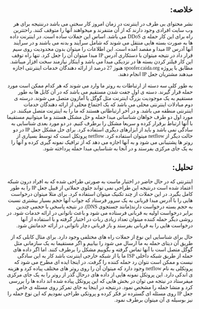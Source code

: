 <link href="https://cdn.rawgit.com/rastikerdar/samim-font/v[X.Y.Z]/dist/font-face.css" rel="stylesheet" type="text/css" />
<style type="text/css">
@font-face {
  font-family: Samim;
  src: url('Samim.eot');
  src: url('Samim.eot?#iefix') format('embedded-opentype'),
       url('Samim.woff') format('woff'),
       url('Samim.ttf') format('truetype');
  font-weight: normal;
}

@font-face {
  font-family: Samim;
  src: url('Samim-Bold.eot');
  src: url('Samim-Bold.eot?#iefix') format('embedded-opentype'),
       url('Samim-Bold.woff') format('woff'),
       url('Samim-Bold.ttf') format('truetype');
  font-weight: bold;
}
p { 
    font-family: Samim, Verdana, Tahoma;
}
</style>
<h2 dir="rtl">خلاصه:</h2>
<p dir="rtl">
نشر محتوای بی طرف در اینترنت در زمان امروز کار سختی می باشد درننتیجه برای هر وب سایت افرادی وجود دارند که از آن متنفرند و میخواهند آنها را متوقف کنند. راحتترین راه برای این کار حمله ی DDoS می باشد. اساس این حملات ساده است. در اینترنت داده ها به صورت بسته هایی منتقل می شوند که شامل سرآیند و بدنه می باشند و در سرآیند آنها آدرس IP مبدا و مقصد آمده است. این اطلاعات را میتوان بدون محدودیت روی سیم قرار داد در نتیجه میتوان با دستکاری آدرس IP مبدا میتوان آن را جعل کرد. تنها راه توقف این کار فیلتر کردن بسته ها در نزدیکی مبدا می باشد و اینکار نیازمند سخت افزار میباشد. مطابق با پروژه spoofer.caida.org هنوز 27 درصد از ارائه دهندگان خدمات اینترنتی اجازه میدهند مشتریان جعل IP انجام دهند.
</p>
<p dir="rtl">
به طور کلی سه دسته از ارتباطات به روتر ما وارد می شوند که هر کدام ممکن است مورد حمله قرار گیرند. دسته ی اول جفت شدن مستقیم می باشد که در آن کابل ها به طور مستقیم به یک موجودیت بزرگ اینترنت مثل گوگل یا آمازون متصل می شوند. درسته ی دوم مبادلات اینترنتی محلی می باشد که یک اجتماع محلی از ارائه دهندگان خدمات اینترنتی منطقه می باشد. و در آخر ارتباطاتی هستند که ما را به اینترنت متصل میکنند. در مورد اول دو طرف خواهان شناساتی مبدا حمله و حل مشکل هستند و ما میتوانیم مستقیما با آنها ارتباط برقرار کرده و سریعا مشکل را برطرف کنیم. در دو مورد بعدی شناسایی به سادگی نمی باشد و باید از ابزارهای دیگری استفاده کرد. برای حل مشکل جعل IP در دو حالت دیگر از netflow میتوان استفاده کرد. netflow پروتکل است که توسط بسیاری از روتر ها پشتیبانی می شود و به آنها اجازه می دهد که از ترافیک نمونه گیری کرده و آنها را به یک جای مرکزی بفرستد و در آنجا به شناسایی مبدا حمله پرداخته شود.
</p>
<h2 dir="rtl">تحلیل:</h2>
<p dir="rtl">
اینترنتی که در حال حاضر در اختیار ماست به صورتی طراحی شده که به افراد درون شبکه اعتماد شده است درنتیجه این طراحی نمی تواند جلوی حملاتی از قبیل جعل IP را به طور کامل بگیرد. در این حملات از چند تکنیک میتوان استفاده کرد. برای مثلا میتوان درخواست هایی را با آدرس مبدا قربانی به یک سرور فرستاد که جواب آنها حجم بسیار بیشتری نسبت به حجم بسته درخواست دارند(مانند جستجوی DNS). در نتیجه پاسخی با حجمی چندین برابر درخواست اولیه به قربانی فرستاده می شود و باعث ناتوانی در ارائه خدمات شود. در روشی دیگر حمله کننده میتوان تعداد زیادی ربات در اختیار گرفته و با استفاده از آنها درخواست هایی را به قربانی بفرستد و باز قربانی دچار ناتوانی در ارائه خدماتش شود.
</p>
<p dir="rtl">
حال برای شناسایی این نوع از حملات راه های مختلفی وجود دارد. برای مثال کابلی که از طریق آن دیتای حمله به ما ارسال می شود را بیابیم و اگر مستقیما به یک سازمانی مثل گوگل متصل است با آنها تماس گرفته و بگوییم مشکل را برطرف کنند. اما اگر داده های حمله از طریق شبکه داخلی ISP ما یا از شبکه خارجی اینترنت باشد کار به این سادگی نیست و ممکن است نتوان رد حمله کننده را گرفت. در اینجا ایده ای مطرح می شود که پروتکلی به نام netflow وجود دارد که میتوان آن را روی روتر های مختلف پیاده کرد و هزینه ی اندکی دارد. این پروتکل نمونه هایی از داده های درحال گذر از روتر را به یک جای مرکزی میفرستاد در نیتجه می توان در بخش هایی که این پروتکل پیاده شده اند داده ها را بررسی کرد و منشا حمله را مشخص نمود. درنتیجه در اینجا به جای تمرکز روی مسئله ی خاص جعل IP روی مسئله ای گسترده تر فکر کرده و پروتکی طراحی نمودیم که این نوع حمله را نیز بوسیله ی آن میتوان برطرف نمود.
</p>
